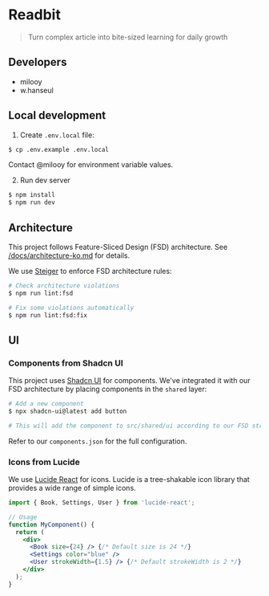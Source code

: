 # Readbit

> Turn complex article into bite-sized learning for daily growth

## Developers

- milooy
- w.hanseul

## Local development

1. Create `.env.local` file:

```sh
$ cp .env.example .env.local
```

Contact @milooy for environment variable values.

2. Run dev server

```sh
$ npm install
$ npm run dev
```

## Architecture

This project follows Feature-Sliced Design (FSD) architecture. See [/docs/architecture-ko.md](/docs/architecture-ko.md) for details.

We use [Steiger](https://github.com/feature-sliced/steiger) to enforce FSD architecture rules:

```sh
# Check architecture violations
$ npm run lint:fsd

# Fix some violations automatically
$ npm run lint:fsd:fix
```

## UI

### Components from Shadcn UI

This project uses [Shadcn UI](https://ui.shadcn.com/) for components. We've integrated it with our FSD architecture by placing components in the `shared` layer:

```sh
# Add a new component
$ npx shadcn-ui@latest add button

# This will add the component to src/shared/ui according to our FSD structure
```

Refer to our `components.json` for the full configuration.

### Icons from Lucide

We use [Lucide React](https://lucide.dev/guide/packages/lucide-react) for icons. Lucide is a tree-shakable icon library that provides a wide range of simple icons.

```jsx
import { Book, Settings, User } from 'lucide-react';

// Usage
function MyComponent() {
  return (
    <div>
      <Book size={24} /> {/* Default size is 24 */}
      <Settings color="blue" />
      <User strokeWidth={1.5} /> {/* Default strokeWidth is 2 */}
    </div>
  );
}
```
